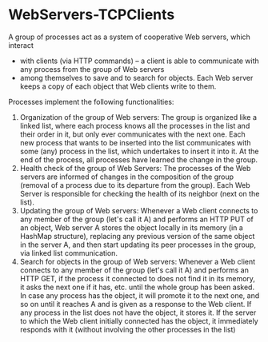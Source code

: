 # WebServers-TCPClients
A group of processes act as a system of cooperative Web servers, which interact
- with clients (via HTTP commands) – a client is able to communicate with any process from the group of Web servers
- among themselves to save and to search for objects. Each Web server keeps a copy of each object that Web clients write to them.


Processes implement the following functionalities:
1. Organization of the group of Web servers:
The group is organized like a linked list, where each process knows all the processes in the list and their order in it, but only ever communicates with the next one.
Each new process that wants to be inserted into the list communicates with some (any) process in the list, which undertakes to insert it into it.
At the end of the process, all processes have learned the change in the group.
2. Health check of the group of Web Servers:
The processes of the Web servers are informed of changes in the composition of the group (removal of a process due to its departure from the group).
Each Web Server is responsible for checking the health of its neighbor (next on the list).
3. Updating the group of Web servers:
Whenever a Web client connects to any member of the group (let's call it A) and performs an HTTP PUT of an object, Web server A stores the object locally in its memory (in a HashMap structure), replacing any previous version of the same object in the server A, and then start updating its peer processes in the group, via linked list communication.
4. Search for objects in the group of Web servers:
Whenever a Web client connects to any member of the group (let's call it A) and performs an HTTP GET, if the process it connected to does not find it in its memory, it asks the next one if it has, etc. until the whole group has been asked.
In case any process has the object, it will promote it to the next one, and so on until it reaches A and is given as a response to the Web client.
If any process in the list does not have the object, it stores it.
If the server to which the Web client initially connected has the object, it immediately responds with it (without involving the other processes in the list)
